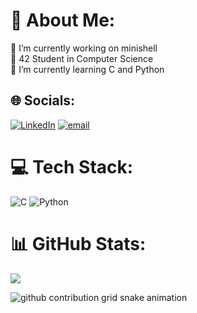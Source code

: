 # 💫 About Me:
🔭 I’m currently working on minishell  
🏫 42 Student in Computer Science  
🌱 I’m currently learning C and Python


## 🌐 Socials:
[![LinkedIn](https://img.shields.io/badge/LinkedIn-%230077B5.svg?logo=linkedin&logoColor=white)](https://linkedin.com/in/noafanizzi) [![email](https://img.shields.io/badge/Email-D14836?logo=gmail&logoColor=white)](mailto:noafanizzistdy@gmail.com) 

# 💻 Tech Stack:
![C](https://img.shields.io/badge/c-%2300599C.svg?style=for-the-badge&logo=c&logoColor=white) ![Python](https://img.shields.io/badge/python-3670A0?style=for-the-badge&logo=python&logoColor=ffdd54)

# 📊 GitHub Stats:
![](https://github-readme-stats.vercel.app/api/top-langs/?username=NoaFanizzi&theme=dark&hide_border=false&include_all_commits=true&count_private=false&layout=compact)

<!-- Grille d'animation des contributions -->
<img alt="github contribution grid snake animation" src="https://raw.githubusercontent.com/NoaFanizzi/NoaFanizzi/output/github-contribution-grid-snake.svg">
